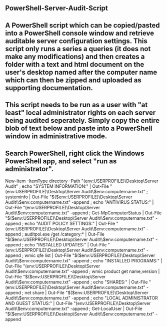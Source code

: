 ## PowerShell-Server-Audit-Script

## A PowerShell script which can be copied/pasted into a PowerShell console window and retrieve auditable server configuration settings. This script only runs a series a queries (it does not make any modifications) and then creates a folder with a text and html document on the user's desktop named after the computer name which can then be zipped and uploaded as supporting documentation.

## This script needs to be run as a user with "at least" local administrator rights on each server being audited seperately. Simply copy the entire blob of text below and paste into a PowerShell window in administrative mode.

## Search PowerShell, right click the Windows PowerShell app, and select "run as administrator".

New-Item -ItemType directory -Path "$($env:USERPROFILE)\Desktop\Server Audit" ; echo "SYSTEM INFORMATION:" | Out-File "$($env:USERPROFILE)\Desktop\Server Audit\\$env:computername.txt" ; systeminfo | Out-File "$($env:USERPROFILE)\Desktop\Server Audit\\$env:computername.txt" -append ; echo "ANTIVIRUS STATUS:" | Out-File "$($env:USERPROFILE)\Desktop\Server Audit\\$env:computername.txt" -append ; Get-MpComputerStatus | Out-File "$($env:USERPROFILE)\Desktop\Server Audit\\$env:computername.txt" -append ; echo "AUDIT POLICY SETTINGS:" | Out-File "$($env:USERPROFILE)\Desktop\Server Audit\\$env:computername.txt" -append ; auditpol.exe /get /category:* | Out-File "$($env:USERPROFILE)\Desktop\Server Audit\\$env:computername.txt" -append ; echo "INSTALLED UPDATES:" | Out-File "$($env:USERPROFILE)\Desktop\Server Audit\\$env:computername.txt" -append ; wmic qfe list | Out-File "$($env:USERPROFILE)\Desktop\Server Audit\\$env:computername.txt" -append ; echo "INSTALLED PROGRAMS:" | Out-File "$($env:USERPROFILE)\Desktop\Server Audit\\$env:computername.txt" -append ; wmic product get name,version | Out-File "$($env:USERPROFILE)\Desktop\Server Audit\\$env:computername.txt" -append ; echo "SHARES:" | Out-File "$($env:USERPROFILE)\Desktop\Server Audit\\$env:computername.txt" -append ; net share | Out-File "$($env:USERPROFILE)\Desktop\Server Audit\\$env:computername.txt" -append ; echo "LOCAL ADMINISTRATOR AND GUEST STATUS:" | Out-File "$($env:USERPROFILE)\Desktop\Server Audit\\$env:computername.txt" -append ; Get-LocalUser | Out-File "$($env:USERPROFILE)\Desktop\Server Audit\\$env:computername.txt" -append
